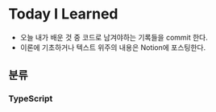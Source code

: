 # Today I Learned
- 오늘 내가 배운 것 중 코드로 남겨야하는 기록들을 commit 한다.
- 이론에 기초하거나 텍스트 위주의 내용은 Notion에 포스팅한다.

## 분류
### TypeScript
